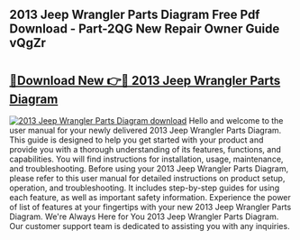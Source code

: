 ## 2013 Jeep Wrangler Parts Diagram Free Pdf Download - Part-2QG New Repair Owner Guide vQgZr

# <h2><a href="http://dfovvv.blite.top/?on=2013+Jeep+Wrangler+Parts+Diagram">🔗Download New 👉🔴 2013 Jeep Wrangler Parts Diagram</a></h2>

[![2013 Jeep Wrangler Parts Diagram download](https://i.imgur.com/lujVjoI.png)](http://dfovvv.blite.top/?on=2013+Jeep+Wrangler+Parts+Diagram)
Hello and welcome to the user manual for your newly delivered 2013 Jeep Wrangler Parts Diagram. This guide is designed to help you get started with your product and provide you with a thorough understanding of its features, functions, and capabilities. You will find instructions for installation, usage, maintenance, and troubleshooting. Before using your 2013 Jeep Wrangler Parts Diagram, please refer to this user manual for detailed instructions on product setup, operation, and troubleshooting. It includes step-by-step guides for using each feature, as well as important safety information. Experience the power of list of features at your fingertips with your new 2013 Jeep Wrangler Parts Diagram. We're Always Here for You 2013 Jeep Wrangler Parts Diagram. Our customer support team is dedicated to assisting you with any inquiries.
